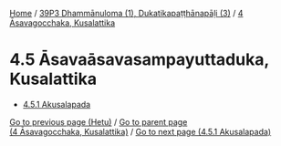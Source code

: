 
[Home](/) / [39P3 Dhammānuloma (1), Dukatikapaṭṭhānapāḷi (3)](...md) / [4 Āsavagocchaka, Kusalattika](../39P3/4.md)

# 4.5 Āsavaāsavasampayuttaduka, Kusalattika

* [4.5.1 Akusalapada](4.5/4.5.1.md)

[Go to previous page (Hetu)](4.4/4.4.3/Hetu.md) / [Go to parent page (4 Āsavagocchaka, Kusalattika)](../39P3/4.md) / [Go to next page (4.5.1 Akusalapada)](4.5/4.5.1.md)


